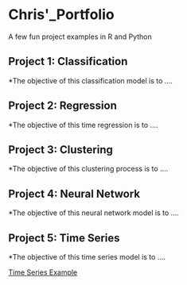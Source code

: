 # Chris'_Portfolio
A few fun project examples in R and Python


## Project 1: Classification
*The objective of this classification model is to ....


## Project 2: Regression
*The objective of this time regression is to ....


## Project 3: Clustering
*The objective of this clustering process is to ....


## Project 4: Neural Network 
*The objective of this neural network model is to ....


## Project 5: Time Series
*The objective of this time series model is to ....

[Time Series Example](/html_files/Williams_Christopher_Assignment4.html)
